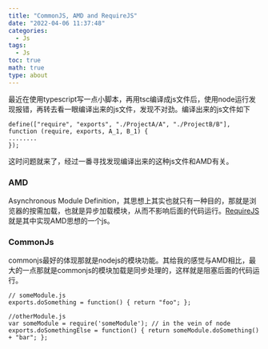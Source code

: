 ```yaml
---
title: "CommonJS, AMD and RequireJS"
date: "2022-04-06 11:37:48"
categories:
  - Js
tags:
  - Js
toc: true
math: true
type: about
---
```


最近在使用typescript写一点小脚本，再用tsc编译成js文件后，使用node运行发现报错，再转去看一眼编译出来的js文件，发现不对劲。编译出来的js文件如下

```
define(["require", "exports", "./ProjectA/A", "./ProjectB/B"], function (require, exports, A_1, B_1) {
........
});
```

这时问题就来了，经过一番寻找发现编译出来的这种js文件和AMD有关。

### AMD

Asynchronous Module Definition，其思想上其实也就只有一种目的，那就是浏览器的按需加载，也就是异步加载模块，从而不影响后面的代码运行。[RequireJS](https://requirejs.org/docs/commonjs.html)就是其中实现AMD思想的一个js。

### CommonJs

commonjs最好的体现那就是nodejs的模块功能。其给我的感觉与AMD相比，最大的一点那就是commonjs的模块加载是同步处理的，这样就是阻塞后面的代码运行。

```
// someModule.js
exports.doSomething = function() { return "foo"; };

//otherModule.js
var someModule = require('someModule'); // in the vein of node    
exports.doSomethingElse = function() { return someModule.doSomething() + "bar"; };
```
